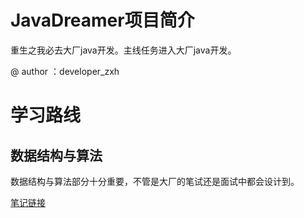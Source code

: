 # JavaDreamer项目简介

重生之我必去大厂java开发。主线任务进入大厂java开发。

@ author ：developer_zxh



# 学习路线

## 数据结构与算法

数据结构与算法部分十分重要，不管是大厂的笔试还是面试中都会设计到。

[笔记链接](./notebook/algorithm/notebook.md)





